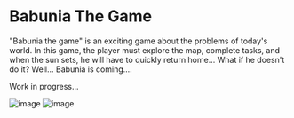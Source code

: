 # Babunia The Game

"Babunia the game"
is an exciting game about the problems of today's world. 
In this game, the player must explore the map, complete tasks, and when the sun sets, he will have to quickly return home...
What if he doesn't do it?
Well... Babunia is coming....


Work in progress...

![image](https://github.com/user-attachments/assets/2163c29e-2ce5-4009-99eb-5cb0e800e6dd)
![image](https://github.com/user-attachments/assets/9936602a-3f60-49d3-841b-7ece673ec47b)










